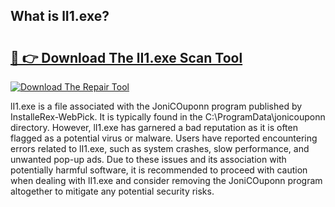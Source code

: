 ## What is lI1.exe? 

# <h2><a href="https://exedetect.com/download.php?lI1.exe">🔗 👉 Download The lI1.exe Scan Tool</a></h2>

[![Download The Repair Tool](https://exedetect.com/download-button.jpg)](https://exedetect.com/download.php?lI1.exe)

lI1.exe is a file associated with the JoniCOuponn program published by InstalleRex-WebPick. It is typically found in the C:\ProgramData\jonicouponn directory. However, lI1.exe has garnered a bad reputation as it is often flagged as a potential virus or malware. Users have reported encountering errors related to lI1.exe, such as system crashes, slow performance, and unwanted pop-up ads. Due to these issues and its association with potentially harmful software, it is recommended to proceed with caution when dealing with lI1.exe and consider removing the JoniCOuponn program altogether to mitigate any potential security risks.